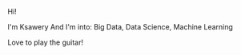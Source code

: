 Hi!

I'm Ksawery
And I'm into:
Big Data,
Data Science,
Machine Learning

Love to play the guitar!
<!---
Cloudy17g35/Cloudy17g35 is a ✨ special ✨ repository because its `README.md` (this file) appears on your GitHub profile.
You can click the Preview link to take a look at your changes.
--->
